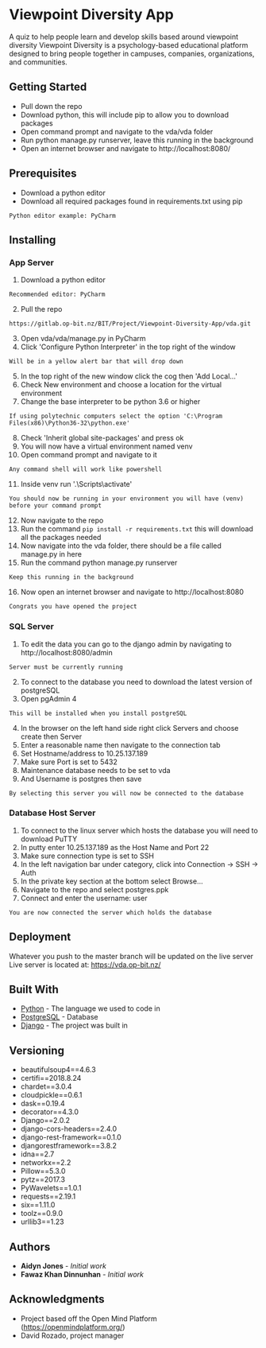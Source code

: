 # Viewpoint Diversity App

A quiz to help people learn and develop skills based around viewpoint diversity
Viewpoint Diversity is a psychology-based educational platform designed to bring people together in campuses, companies, organizations, and communities.

## Getting Started

<ul>
    <li>Pull down the repo</li>
    <li>Download python, this will include pip to allow you to download packages</li>
    <li>Open command prompt and navigate to the vda/vda folder</li>
    <li>Run python manage.py runserver, leave this running in the background</li>
    <li>Open an internet browser and navigate to http://localhost:8080/</li>
</ul>

## Prerequisites

<ul>
    <li>Download a python editor</li>
    <li>Download all required packages found in requirements.txt using pip</li>
</ul>


```
Python editor example: PyCharm

```

## Installing

### App Server

1. Download a python editor
```
Recommended editor: PyCharm
```
2. Pull the repo
```
https://gitlab.op-bit.nz/BIT/Project/Viewpoint-Diversity-App/vda.git
```
3. Open vda/vda/manage.py in PyCharm
4. Click 'Configure Python Interpreter' in the top right of the window
```
Will be in a yellow alert bar that will drop down
```
5. In the top right of the new window click the cog then 'Add Local...'
6. Check New environment and choose a location for the virtual environment
7. Change the base interpreter to be python 3.6 or higher
```
If using polytechnic computers select the option 'C:\Program Files(x86)\Python36-32\python.exe'
```
8. Check 'Inherit global site-packages' and press ok
9. You will now have a virtual environment named venv
10. Open command prompt and navigate to it
```
Any command shell will work like powershell
```
11. Inside venv run '.\Scripts\activate'
```
You should now be running in your environment you will have (venv) before your command prompt
```
12. Now navigate to the repo
13. Run the command `pip install -r requirements.txt` this will download all the packages needed
14. Now navigate into the vda folder, there should be a file called manage.py in here
15. Run the command python manage.py runserver
```
Keep this running in the background
```
16. Now open an internet browser and navigate to http://localhost:8080
```
Congrats you have opened the project
```

### SQL Server

1. To edit the data you can go to the django admin by navigating to http://localhost:8080/admin
```
Server must be currently running
```
2. To connect to the database you need to download the latest version of postgreSQL
3. Open pgAdmin 4
```
This will be installed when you install postgreSQL
```
4. In the browser on the left hand side right click Servers and choose create then Server
5. Enter a reasonable name then navigate to the connection tab
6. Set Hostname/address to 10.25.137.189
7. Make sure Port is set to 5432
8. Maintenance database needs to be set to vda
9. And Username is postgres then save
```
By selecting this server you will now be connected to the database
```

### Database Host Server

1. To connect to the linux server which hosts the database you will need to download PuTTY
2. In putty enter 10.25.137.189 as the Host Name and Port 22
3. Make sure connection type is set to SSH
4. In the left navigation bar under category, click into Connection -> SSH -> Auth
5. In the private key section at the bottom select Browse...
6. Navigate to the repo and select postgres.ppk
7. Connect and enter the username: user
```
You are now connected the server which holds the database
```

## Deployment

Whatever you push to the master branch will be updated on the live server
Live server is located at: https://vda.op-bit.nz/

## Built With

* [Python](https://docs.python.org/3/) - The language we used to code in
* [PostgreSQL](https://www.postgresql.org/) - Database
* [Django](https://docs.djangoproject.com/en/2.1/) - The project was built in


## Versioning

- beautifulsoup4==4.6.3
- certifi==2018.8.24
- chardet==3.0.4
- cloudpickle==0.6.1
- dask==0.19.4
- decorator==4.3.0
- Django==2.0.2
- django-cors-headers==2.4.0
- django-rest-framework==0.1.0
- djangorestframework==3.8.2
- idna==2.7
- networkx==2.2
- Pillow==5.3.0
- pytz==2017.3
- PyWavelets==1.0.1
- requests==2.19.1
- six==1.11.0
- toolz==0.9.0
- urllib3==1.23

## Authors

* **Aidyn Jones** - *Initial work* 
* **Fawaz Khan Dinnunhan** - *Initial work* 


## Acknowledgments

* Project based off the Open Mind Platform (https://openmindplatform.org/)
* David Rozado, project manager
